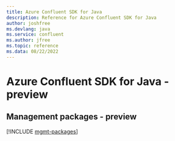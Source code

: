 ```yaml
---
title: Azure Confluent SDK for Java
description: Reference for Azure Confluent SDK for Java
author: joshfree
ms.devlang: java
ms.service: confluent
ms.author: jfree
ms.topic: reference
ms.data: 08/22/2022
---
```

# Azure Confluent SDK for Java - preview

## Management packages - preview
[!INCLUDE [mgmt-packages](confluent-mgmt-index.md)]